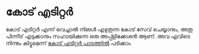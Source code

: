 # കോട് എടിറ്റര്‍

കോട് എടിറ്റർ എന്ന് വെച്ചാൽ നിങൾ എഴുതുന്ന കോട് സേവ് ചെയ്യാനും, അതു പിന്നീട് എടുക്കാനും സഹായിക്കുന്ന ഒരു അപ്പ്ളിക്കേശൻ ആണ്. അവ എവിടെ നിന്നും കിട്ടുമെന്ന് [കോട് എടിറ്റർ പാടത്തിൽ](./code_editor/README.md) പടിക്കാം